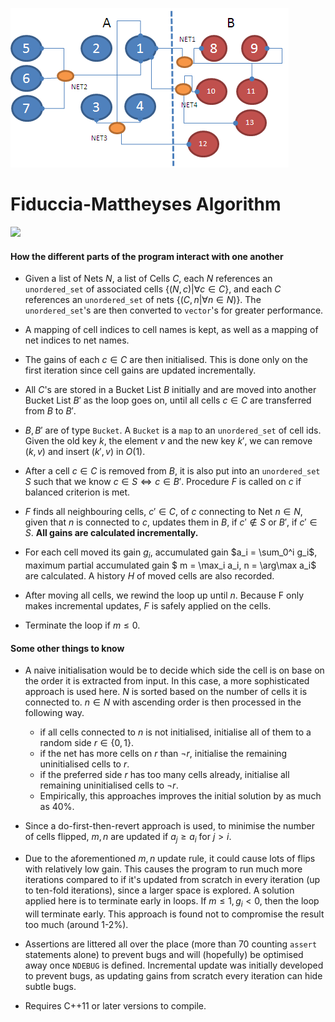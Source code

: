 ![FM IMG](./img/Fiduccia-Mattheyes.png)

# Fiduccia-Mattheyses Algorithm 

![](https://img.shields.io/lgtm/grade/python/github/b06901038/Fiduccia-Mattheyses?style=for-the-badge)

#### How the different parts of the program interact with one another

- Given a list of Nets $N$, a list of Cells $C$, each $N$ references an `unordered_set` of associated cells $\{(N, c) | \forall c \in C\}$, and each $C$ references an `unordered_set` of nets $\{(C, n | \forall n \in N)\}$. The `unordered_set`'s are then converted to `vector`'s for greater performance.

- A mapping of cell indices to cell names is kept, as well as a mapping of net indices to net names.

- The gains of each $c \in C$ are then initialised. This is done only on the first iteration since cell gains are updated incrementally.

- All $C$'s are stored in a Bucket List $B$ initially and are moved into another Bucket List $B'$ as the loop goes on, until all cells $c \in C$ are transferred from $B$ to $B'$.

- $B, B'$ are of type `Bucket`. A `Bucket` is a `map` to an `unordered_set` of cell ids. Given the old key $k$, the element $v$ and the new key $k'$, we can remove $(k, v)$ and insert $(k', v)$ in $O(1)$. 

- After a cell $c \in C$ is removed from $B$, it is also put into an `unordered_set` $S$ such that we know $c \in S \iff c \in B'$. Procedure $F$ is called on $c$ if balanced criterion is met.

- $F$ finds all neighbouring cells, $c' \in C$, of $c$ connecting to Net $n \in N$, given that $n$ is connected to $c$, updates them in $B$, if $c' \notin S$ or $B'$, if $c' \in S$. **All gains are calculated incrementally.**

- For each cell moved its gain $g_i$, accumulated gain $a_i = \sum_0^i g_i$, maximum partial accumulated gain $ m = \max_i a_i, n = \arg\max a_i$ are calculated. A history $H$ of moved cells are also recorded.

- After moving all cells, we rewind the loop up until $n$. Because F only makes incremental updates, $F$ is safely applied on the cells.

- Terminate the loop if $m \leq 0$. 
  
#### Some other things to know

- A naive initialisation would be to decide which side the cell is on base on the order it is extracted from input. In this case, a more sophisticated approach is used here. $N$ is sorted based on the number of cells it is connected to. $n \in N$ with ascending order is then processed in the following way.
  - if all cells connected to $n$ is not initialised, initialise all of them to a random side $r \in \{0, 1\}$.
  - if the net has more cells on $r$ than $\neg r$, initialise the remaining uninitialised cells to $r$.
  - if the preferred side $r$ has too many cells already, initialise all remaining uninitialised cells to $\neg r$.
  - Empirically, this approaches improves the initial solution by as much as 40%.

- Since a do-first-then-revert approach is used, to minimise the number of cells flipped, $m, n$ are updated if $a_j \geq a_i$ for $j > i$. 

- Due to the aforementioned $m, n$ update rule, it could cause lots of flips with relatively low gain. This causes the program to run much more iterations compared to if it's updated from scratch in every iteration (up to ten-fold iterations), since a larger space is explored. A solution applied here is to terminate early in loops. If $m \leq 1, g_i < 0$, then the loop will terminate early. This approach is found not to compromise the result too much (around 1-2%).

- Assertions are littered all over the place (more than 70 counting `assert` statements alone) to prevent bugs and will (hopefully) be optimised away once `NDEBUG` is defined. Incremental update was initially developed to prevent bugs, as updating gains from scratch every iteration can hide subtle bugs.

- Requires C++11 or later versions to compile.

